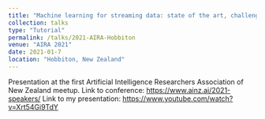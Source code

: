 ```yaml
---
title: "Machine learning for streaming data: state of the art, challenges, and opportunities"
collection: talks
type: "Tutorial"
permalink: /talks/2021-AIRA-Hobbiton
venue: "AIRA 2021"
date: 2021-01-7
location: "Hobbiton, New Zealand"
---
```


Presentation at the first Artificial Intelligence Researchers Association of New Zealand meetup. 
Link to conference: https://www.ainz.ai/2021-speakers/
Link to my presentation: https://www.youtube.com/watch?v=Xrt54Gi9TdY